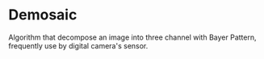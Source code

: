 # Demosaic
Algorithm that decompose an image into three channel with Bayer Pattern, frequently use by digital camera's sensor.
